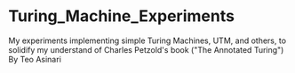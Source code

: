 # Turing_Machine_Experiments
My experiments implementing simple Turing Machines, UTM, and others, to solidify my understand of Charles Petzold's book ("The Annotated Turing")
By Teo Asinari
